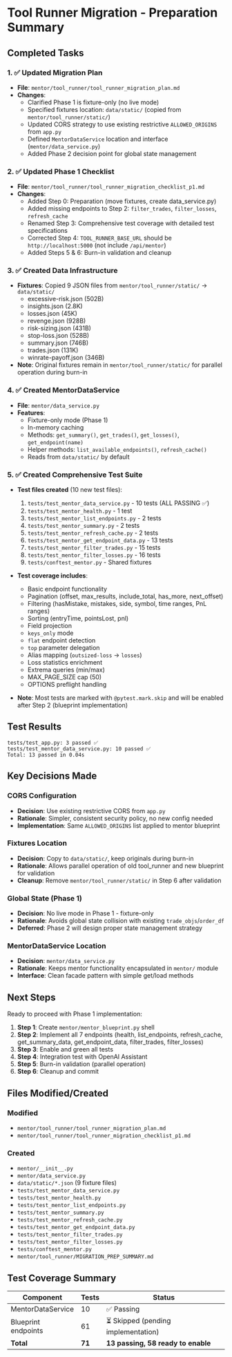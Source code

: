 # Tool Runner Migration - Preparation Summary

## Completed Tasks

### 1. ✅ Updated Migration Plan
- **File**: `mentor/tool_runner/tool_runner_migration_plan.md`
- **Changes**:
  - Clarified Phase 1 is fixture-only (no live mode)
  - Specified fixtures location: `data/static/` (copied from `mentor/tool_runner/static/`)
  - Updated CORS strategy to use existing restrictive `ALLOWED_ORIGINS` from `app.py`
  - Defined `MentorDataService` location and interface (`mentor/data_service.py`)
  - Added Phase 2 decision point for global state management

### 2. ✅ Updated Phase 1 Checklist
- **File**: `mentor/tool_runner/tool_runner_migration_checklist_p1.md`
- **Changes**:
  - Added Step 0: Preparation (move fixtures, create data_service.py)
  - Added missing endpoints to Step 2: `filter_trades`, `filter_losses`, `refresh_cache`
  - Renamed Step 3: Comprehensive test coverage with detailed test specifications
  - Corrected Step 4: `TOOL_RUNNER_BASE_URL` should be `http://localhost:5000` (not include `/api/mentor`)
  - Added Steps 5 & 6: Burn-in validation and cleanup

### 3. ✅ Created Data Infrastructure
- **Fixtures**: Copied 9 JSON files from `mentor/tool_runner/static/` → `data/static/`
  - excessive-risk.json (502B)
  - insights.json (2.8K)
  - losses.json (45K)
  - revenge.json (928B)
  - risk-sizing.json (431B)
  - stop-loss.json (528B)
  - summary.json (746B)
  - trades.json (131K)
  - winrate-payoff.json (346B)
- **Note**: Original fixtures remain in `mentor/tool_runner/static/` for parallel operation during burn-in

### 4. ✅ Created MentorDataService
- **File**: `mentor/data_service.py`
- **Features**:
  - Fixture-only mode (Phase 1)
  - In-memory caching
  - Methods: `get_summary()`, `get_trades()`, `get_losses()`, `get_endpoint(name)`
  - Helper methods: `list_available_endpoints()`, `refresh_cache()`
  - Reads from `data/static/` by default

### 5. ✅ Created Comprehensive Test Suite
- **Test files created** (10 new test files):
  1. `tests/test_mentor_data_service.py` - 10 tests (ALL PASSING ✅)
  2. `tests/test_mentor_health.py` - 1 test
  3. `tests/test_mentor_list_endpoints.py` - 2 tests
  4. `tests/test_mentor_summary.py` - 2 tests
  5. `tests/test_mentor_refresh_cache.py` - 2 tests
  6. `tests/test_mentor_get_endpoint_data.py` - 13 tests
  7. `tests/test_mentor_filter_trades.py` - 15 tests
  8. `tests/test_mentor_filter_losses.py` - 16 tests
  9. `tests/conftest_mentor.py` - Shared fixtures

- **Test coverage includes**:
  - Basic endpoint functionality
  - Pagination (offset, max_results, include_total, has_more, next_offset)
  - Filtering (hasMistake, mistakes, side, symbol, time ranges, PnL ranges)
  - Sorting (entryTime, pointsLost, pnl)
  - Field projection
  - `keys_only` mode
  - `flat` endpoint detection
  - `top` parameter delegation
  - Alias mapping (`outsized-loss` → `losses`)
  - Loss statistics enrichment
  - Extrema queries (min/max)
  - MAX_PAGE_SIZE cap (50)
  - OPTIONS preflight handling

- **Note**: Most tests are marked with `@pytest.mark.skip` and will be enabled after Step 2 (blueprint implementation)

## Test Results
```
tests/test_app.py: 3 passed ✅
tests/test_mentor_data_service.py: 10 passed ✅
Total: 13 passed in 0.04s
```

## Key Decisions Made

### CORS Configuration
- **Decision**: Use existing restrictive CORS from `app.py`
- **Rationale**: Simpler, consistent security policy, no new config needed
- **Implementation**: Same `ALLOWED_ORIGINS` list applied to mentor blueprint

### Fixtures Location
- **Decision**: Copy to `data/static/`, keep originals during burn-in
- **Rationale**: Allows parallel operation of old tool_runner and new blueprint for validation
- **Cleanup**: Remove `mentor/tool_runner/static/` in Step 6 after validation

### Global State (Phase 1)
- **Decision**: No live mode in Phase 1 - fixture-only
- **Rationale**: Avoids global state collision with existing `trade_objs`/`order_df`
- **Deferred**: Phase 2 will design proper state management strategy

### MentorDataService Location
- **Decision**: `mentor/data_service.py`
- **Rationale**: Keeps mentor functionality encapsulated in `mentor/` module
- **Interface**: Clean facade pattern with simple get/load methods

## Next Steps

Ready to proceed with Phase 1 implementation:

1. **Step 1**: Create `mentor/mentor_blueprint.py` shell
2. **Step 2**: Implement all 7 endpoints (health, list_endpoints, refresh_cache, get_summary_data, get_endpoint_data, filter_trades, filter_losses)
3. **Step 3**: Enable and green all tests
4. **Step 4**: Integration test with OpenAI Assistant
5. **Step 5**: Burn-in validation (parallel operation)
6. **Step 6**: Cleanup and commit

## Files Modified/Created

### Modified
- `mentor/tool_runner/tool_runner_migration_plan.md`
- `mentor/tool_runner/tool_runner_migration_checklist_p1.md`

### Created
- `mentor/__init__.py`
- `mentor/data_service.py`
- `data/static/*.json` (9 fixture files)
- `tests/test_mentor_data_service.py`
- `tests/test_mentor_health.py`
- `tests/test_mentor_list_endpoints.py`
- `tests/test_mentor_summary.py`
- `tests/test_mentor_refresh_cache.py`
- `tests/test_mentor_get_endpoint_data.py`
- `tests/test_mentor_filter_trades.py`
- `tests/test_mentor_filter_losses.py`
- `tests/conftest_mentor.py`
- `mentor/tool_runner/MIGRATION_PREP_SUMMARY.md`

## Test Coverage Summary

| Component | Tests | Status |
|-----------|-------|--------|
| MentorDataService | 10 | ✅ Passing |
| Blueprint endpoints | 61 | ⏳ Skipped (pending implementation) |
| **Total** | **71** | **13 passing, 58 ready to enable** |
